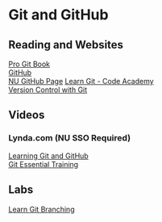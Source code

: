 # Git and GitHub
## Reading and Websites
[Pro Git Book][1]  
[GitHub][2]  
[NU GitHub Page][3] 
[Learn Git - Code Academy][4]    
[Version Control with Git][5]     
## Videos
### Lynda.com (NU SSO Required)
[Learning Git and GitHub][6]  
[Git Essential Training][7]  
## Labs
[Learn Git Branching][8]

[1]:	https://git-scm.com/book/en/v2 "Pro Got Book"
[2]:	https://github.com "GitHub"
[3]:	https://github.com/NU-Cybersecurity "NU GitHub Page"
[4]:	https://www.codecademy.com/learn/learn-git "Learn Git - Code Academy"
[5]:	http://swcarpentry.github.io/git-novice/ "Version Control with Git"
[6]:	https://www.lynda.com/Git-tutorials/Up-Running-Git-GitHub/409275-2.html?org=nu.edu "Learning Git and GitHub"
[7]:	https://www.lynda.com/Git-tutorials/Git-Essential-Training/100222-2.html?org=nu.edu "Git Essential Training"
[8]:  https://learngitbranching.js.org/ "Learn Git Branching"

